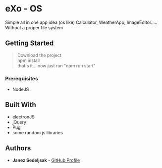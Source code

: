 # eXo - OS

Simple all in one app idea (os like) Calculator, WeatherApp, ImageEditor..... Without a proper file system

## Getting Started

> Download the project<br/>
> npm install<br/>
> that's it... now just run "npm run start"<br/>

### Prerequisites

* NodeJS

## Built With

* electronJS
* jQuery
* Pug
* some random js libraries

## Authors

* **Janez Sedeljsak** - [GitHub Profile](https://github.com/JanezSedeljsak)
